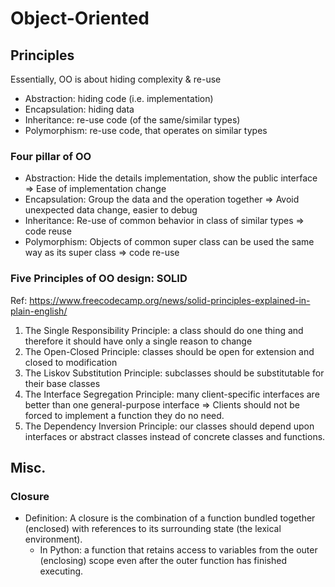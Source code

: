 # Object-Oriented

## Principles

Essentially, OO is about hiding complexity & re-use
  - Abstraction: hiding code (i.e. implementation)
  - Encapsulation: hiding data
  - Inheritance: re-use code (of the same/similar types)
  - Polymorphism: re-use code, that operates on similar types

### Four pillar of OO

  - Abstraction: Hide the details implementation, show the public interface => Ease of implementation change
  - Encapsulation: Group the data and the operation together => Avoid unexpected data change, easier to debug
  - Inheritance: Re-use of common behavior in class of similar types => code reuse
  - Polymorphism: Objects of common super class can be used the same way as its super class => code re-use

### Five Principles of OO design: SOLID

Ref: https://www.freecodecamp.org/news/solid-principles-explained-in-plain-english/

  1. The Single Responsibility Principle: a class should do one thing and therefore it should have only a single reason to change
  2. The Open-Closed Principle: classes should be open for extension and closed to modification
  3. The Liskov Substitution Principle: subclasses should be substitutable for their base classes
  4. The Interface Segregation Principle: many client-specific interfaces are better than one general-purpose interface => Clients should not be forced to implement a function they do no need.
  5. The Dependency Inversion Principle: our classes should depend upon interfaces or abstract classes instead of concrete classes and functions.

## Misc.

### Closure

  - Definition: A closure is the combination of a function bundled together (enclosed) with references to its surrounding state (the lexical environment). 
    - In Python: a function that retains access to variables from the outer (enclosing) scope even after the outer function has finished executing. 